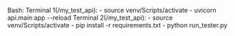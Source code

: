 Bash:
Terminal 1(/my_test_api):
    - source venv/Scripts/activate
    - uvicorn api.main:app --reload
Terminal 2(/my_test_api): 
    - source venv/Scripts/activate
    - pip install -r requirements.txt
    - python run_tester.py